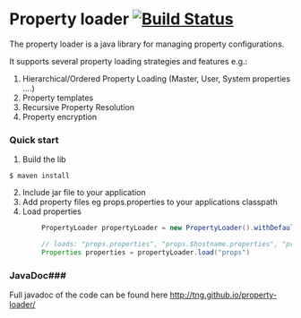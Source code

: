 # Property loader [![Build Status](https://travis-ci.org/TNG/property-loader.png?branch=master)](https://travis-ci.org/TNG/property-loader)

The property loader is a java library for managing property configurations.

It supports several property loading strategies and features e.g.:

1. Hierarchical/Ordered Property Loading (Master, User, System properties ....)
2. Property templates
3. Recursive Property Resolution
4. Property encryption

### Quick start ###

1. Build the lib
```
$ maven install
```
2. Include jar file to your application
3. Add property files eg props.properties to your applications classpath
4. Load properties

```java
        PropertyLoader propertyLoader = new PropertyLoader().withDefaultConfig();

        // loads: "props.properties", "props.$hostname.properties", "props.$user.properties" in this order
        Properties properties = propertyLoader.load("props")
```

### JavaDoc###

Full javadoc of the code can be found here http://tng.github.io/property-loader/

